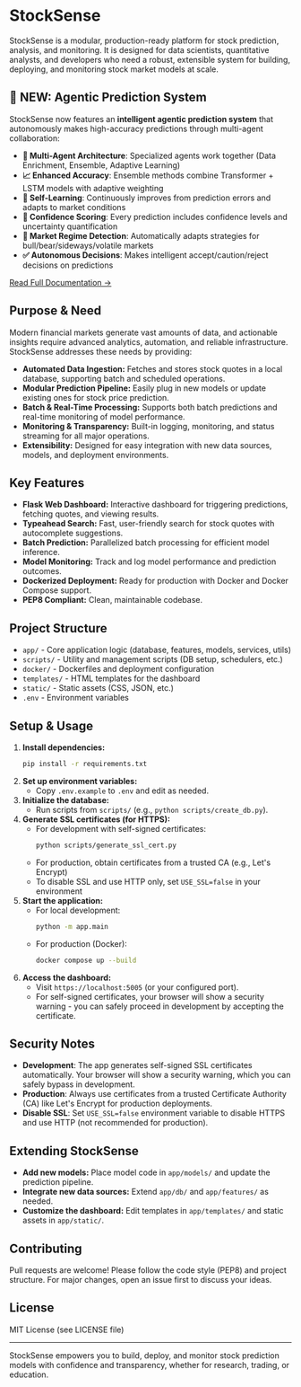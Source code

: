 # StockSense

StockSense is a modular, production-ready platform for stock prediction, analysis, and monitoring. It is designed for data scientists, quantitative analysts, and developers who need a robust, extensible system for building, deploying, and monitoring stock market models at scale.

## 🚀 NEW: Agentic Prediction System

StockSense now features an **intelligent agentic prediction system** that autonomously makes high-accuracy predictions through multi-agent collaboration:

- **🤖 Multi-Agent Architecture**: Specialized agents work together (Data Enrichment, Ensemble, Adaptive Learning)
- **📈 Enhanced Accuracy**: Ensemble methods combine Transformer + LSTM models with adaptive weighting
- **🧠 Self-Learning**: Continuously improves from prediction errors and adapts to market conditions
- **🎯 Confidence Scoring**: Every prediction includes confidence levels and uncertainty quantification
- **🔄 Market Regime Detection**: Automatically adapts strategies for bull/bear/sideways/volatile markets
- **✅ Autonomous Decisions**: Makes intelligent accept/caution/reject decisions on predictions

[Read Full Documentation →](docs/AGENTIC_SYSTEM.md)

## Purpose & Need

Modern financial markets generate vast amounts of data, and actionable insights require advanced analytics, automation, and reliable infrastructure. StockSense addresses these needs by providing:

- **Automated Data Ingestion:** Fetches and stores stock quotes in a local database, supporting batch and scheduled operations.
- **Modular Prediction Pipeline:** Easily plug in new models or update existing ones for stock price prediction.
- **Batch & Real-Time Processing:** Supports both batch predictions and real-time monitoring of model performance.
- **Monitoring & Transparency:** Built-in logging, monitoring, and status streaming for all major operations.
- **Extensibility:** Designed for easy integration with new data sources, models, and deployment environments.

## Key Features
- **Flask Web Dashboard:** Interactive dashboard for triggering predictions, fetching quotes, and viewing results.
- **Typeahead Search:** Fast, user-friendly search for stock quotes with autocomplete suggestions.
- **Batch Prediction:** Parallelized batch processing for efficient model inference.
- **Model Monitoring:** Track and log model performance and prediction outcomes.
- **Dockerized Deployment:** Ready for production with Docker and Docker Compose support.
- **PEP8 Compliant:** Clean, maintainable codebase.

## Project Structure
- `app/` - Core application logic (database, features, models, services, utils)
- `scripts/` - Utility and management scripts (DB setup, schedulers, etc.)
- `docker/` - Dockerfiles and deployment configuration
- `templates/` - HTML templates for the dashboard
- `static/` - Static assets (CSS, JSON, etc.)
- `.env` - Environment variables

## Setup & Usage
1. **Install dependencies:**
   ```bash
   pip install -r requirements.txt
   ```
2. **Set up environment variables:**
   - Copy `.env.example` to `.env` and edit as needed.
3. **Initialize the database:**
   - Run scripts from `scripts/` (e.g., `python scripts/create_db.py`).
4. **Generate SSL certificates (for HTTPS):**
   - For development with self-signed certificates:
     ```bash
     python scripts/generate_ssl_cert.py
     ```
   - For production, obtain certificates from a trusted CA (e.g., Let's Encrypt)
   - To disable SSL and use HTTP only, set `USE_SSL=false` in your environment
5. **Start the application:**
   - For local development:
     ```bash
     python -m app.main
     ```
   - For production (Docker):
     ```bash
     docker compose up --build
     ```
6. **Access the dashboard:**
   - Visit `https://localhost:5005` (or your configured port).
   - For self-signed certificates, your browser will show a security warning - you can safely proceed in development by accepting the certificate.

## Security Notes
- **Development**: The app generates self-signed SSL certificates automatically. Your browser will show a security warning, which you can safely bypass in development.
- **Production**: Always use certificates from a trusted Certificate Authority (CA) like Let's Encrypt for production deployments.
- **Disable SSL**: Set `USE_SSL=false` environment variable to disable HTTPS and use HTTP (not recommended for production).

## Extending StockSense
- **Add new models:** Place model code in `app/models/` and update the prediction pipeline.
- **Integrate new data sources:** Extend `app/db/` and `app/features/` as needed.
- **Customize the dashboard:** Edit templates in `app/templates/` and static assets in `app/static/`.

## Contributing
Pull requests are welcome! Please follow the code style (PEP8) and project structure. For major changes, open an issue first to discuss your ideas.

## License
MIT License (see LICENSE file)

---

StockSense empowers you to build, deploy, and monitor stock prediction models with confidence and transparency, whether for research, trading, or education.

